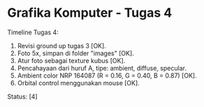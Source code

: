 # Grafika Komputer - Tugas 4
Timeline Tugas 4:
1. Revisi ground up tugas 3 [OK].
2. Foto 5x, simpan di folder "images" [OK].
3. Atur foto sebagai texture kubus [OK].
4. Pencahayaan dari huruf A, tipe: ambient, diffuse, specular.
5. Ambient color NRP 164087 (R = 0.16, G = 0.40, B = 0.87) [OK].
6. Orbital control menggunakan mouse [OK].
 
Status: [4]
